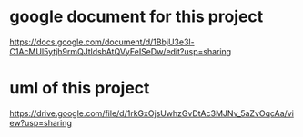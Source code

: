 


# google document for this project
https://docs.google.com/document/d/1BbjU3e3l-C1AcMUl5ytjh9rmQJtldsbAtQVyFeISeDw/edit?usp=sharing

# uml of this project
https://drive.google.com/file/d/1rkGxOjsUwhzGvDtAc3MJNv_5aZvOqcAa/view?usp=sharing
